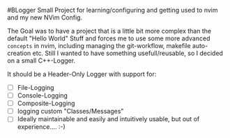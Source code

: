 #BLogger
Small Project for learning/configuring and getting used to nvim and my new NVim Config. 

The Goal was to have a project that is a little bit more complex than the default "Hello World" Stuff and forces me to use some more advanced `concepts` in nvim, including managing the git-workflow, makefile auto-creation etc.
Still I wanted to have something usefull/reusable, so I decided on a small C++-Logger.

It should be a Header-Only Logger with support for:
- [ ] File-Logging
- [ ] Console-Logging
- [ ] Composite-Logging
- [ ] logging custom "Classes/Messages" 
- [ ] Ideally maintainable and easily and intuitively usable, but out of experience.... :-) 

